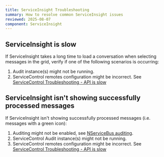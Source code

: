 ```yaml
---
title: ServiceInsight Troubleshooting
summary: How to resolve common ServiceInsight issues
reviewed: 2025-08-07
component: ServiceInsight
---
```


## ServiceInsight is slow

If ServiceInsight takes a long time to load a conversation when selecting messages in the grid, verify if one of the following scenarios is occurring:

1. Audit instance(s) might not be running.
1. ServiceControl remotes configuration might be incorrect. See [ServiceControl Troubleshooting - API is slow](/servicecontrol/troubleshooting.md#api-is-slow)

## ServiceInsight isn't showing successfully processed messages

If ServiceInsight isn't showing successfully processed messages (i.e. messages with a green icon):

1. Auditing might not be enabled, see [NServiceBus auditing](/nservicebus/operations/auditing.md).
2. ServiceControl Audit instance(s) might not be running.
3. ServiceControl remotes configuration might be incorrect. See [ServiceControl Troubleshooting - API is slow](/servicecontrol/troubleshooting.md#api-is-slow)
